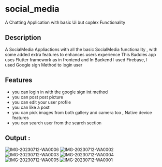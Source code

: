 # social_media

A Chatting Application with basic Ui but coplex Functionality

## Description 
A SocialMedia Appliactions with all the basic SocialMedia functionality , with some added extra features to enhances users experience
This Buddies app uses Flutter framework as in frontend and In Backend I used Firebase, I used Google sign Method to login user 

## Features 
 - you can login in with the google sign int method
 - you can post post picture
 - you can edit your user profile
 - you can like a post
 - you can pick images from both gallery and camera too , Native device features
 - you can search user from the search section

## Output :
![IMG-20230712-WA0006](https://github.com/Smokie-01/SocialMediaApp/assets/100458078/291b8779-3886-49d2-99e9-e3e17b8b31a5)
![IMG-20230712-WA0002](https://github.com/Smokie-01/SocialMediaApp/assets/100458078/11ff3043-4516-4755-894c-e5ce8bfea148)
![IMG-20230712-WA0003](https://github.com/Smokie-01/SocialMediaApp/assets/100458078/fec4cd65-a3fb-4a20-a202-4b7fce1530b8)
![IMG-20230712-WA0004](https://github.com/Smokie-01/SocialMediaApp/assets/100458078/a7c25ff8-bf21-4fb5-861d-5b9e9b6cecde)
![IMG-20230712-WA0005](https://github.com/Smokie-01/SocialMediaApp/assets/100458078/eedd302f-dd81-47a8-a687-357915223dca)
![IMG-20230712-WA0001](https://github.com/Smokie-01/SocialMediaApp/assets/100458078/29d15776-9f30-437a-8b4f-efd7d67069a0)


